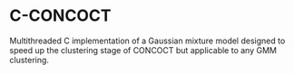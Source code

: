 C-CONCOCT
=========

Multithreaded C implementation of a Gaussian mixture model designed to speed up the clustering stage of CONCOCT but applicable to any GMM clustering. 
